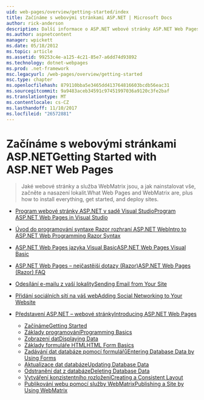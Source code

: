 ```yaml
---
uid: web-pages/overview/getting-started/index
title: Začínáme s webovými stránkami ASP.NET | Microsoft Docs
author: rick-anderson
description: Další informace o ASP.NET webové stránky ASP.NET Web Pages a Nová syntaxe Razor poskytují rychlý, schůdný a snadný způsob kombinování kódu serveru s HTML t...
ms.author: aspnetcontent
manager: wpickett
ms.date: 05/18/2012
ms.topic: article
ms.assetid: 99253c4e-a125-4c21-85e7-a6dd74d93892
ms.technology: dotnet-webpages
ms.prod: .net-framework
msc.legacyurl: /web-pages/overview/getting-started
msc.type: chapter
ms.openlocfilehash: 879110bba5e3465dd413764816603bcdb56eac31
ms.sourcegitcommit: 9a9483aceb34591c97451997036a9120c3fe2baf
ms.translationtype: MT
ms.contentlocale: cs-CZ
ms.lasthandoff: 11/10/2017
ms.locfileid: "26572881"
---
```

<a name="getting-started-with-aspnet-web-pages"></a><span data-ttu-id="ad2cd-103">Začínáme s webovými stránkami ASP.NET</span><span class="sxs-lookup"><span data-stu-id="ad2cd-103">Getting Started with ASP.NET Web Pages</span></span>
====================
> <span data-ttu-id="ad2cd-104">Jaké webové stránky a služba WebMatrix jsou, a jak nainstalovat vše, začněte a nasazení lokalit.</span><span class="sxs-lookup"><span data-stu-id="ad2cd-104">What Web Pages and WebMatrix are, plus how to install everything, get started, and deploy sites.</span></span>


- [<span data-ttu-id="ad2cd-105">Program webové stránky ASP.NET v sadě Visual Studio</span><span class="sxs-lookup"><span data-stu-id="ad2cd-105">Program ASP.NET Web Pages in Visual Studio</span></span>](program-asp-net-web-pages-in-visual-studio.md)
- [<span data-ttu-id="ad2cd-106">Úvod do programování syntaxe Razor rozhraní ASP.NET Web</span><span class="sxs-lookup"><span data-stu-id="ad2cd-106">Intro to ASP.NET Web Programming Razor Syntax</span></span>](introducing-razor-syntax-c.md)
- [<span data-ttu-id="ad2cd-107">ASP.NET Web Pages jazyka Visual Basic</span><span class="sxs-lookup"><span data-stu-id="ad2cd-107">ASP.NET Web Pages Visual Basic</span></span>](introducing-razor-syntax-vb.md)
- [<span data-ttu-id="ad2cd-108">ASP.NET Web Pages – nejčastější dotazy (Razor)</span><span class="sxs-lookup"><span data-stu-id="ad2cd-108">ASP.NET Web Pages (Razor) FAQ</span></span>](aspnet-web-pages-razor-faq.md)
- [<span data-ttu-id="ad2cd-109">Odesílání e-mailu z vaší lokality</span><span class="sxs-lookup"><span data-stu-id="ad2cd-109">Sending Email from Your Site</span></span>](11-adding-email-to-your-web-site.md)
- [<span data-ttu-id="ad2cd-110">Přidání sociálních sítí na váš web</span><span class="sxs-lookup"><span data-stu-id="ad2cd-110">Adding Social Networking to Your Website</span></span>](13-adding-social-networking-to-your-web-site.md)
- [<span data-ttu-id="ad2cd-111">Představení ASP.NET – webové stránky</span><span class="sxs-lookup"><span data-stu-id="ad2cd-111">Introducing ASP.NET Web Pages</span></span>](introducing-aspnet-web-pages-2/index.md)

    - [<span data-ttu-id="ad2cd-112">Začínáme</span><span class="sxs-lookup"><span data-stu-id="ad2cd-112">Getting Started</span></span>](introducing-aspnet-web-pages-2/getting-started.md)
    - [<span data-ttu-id="ad2cd-113">Základy programování</span><span class="sxs-lookup"><span data-stu-id="ad2cd-113">Programming Basics</span></span>](introducing-aspnet-web-pages-2/intro-to-web-pages-programming.md)
    - [<span data-ttu-id="ad2cd-114">Zobrazení dat</span><span class="sxs-lookup"><span data-stu-id="ad2cd-114">Displaying Data</span></span>](introducing-aspnet-web-pages-2/displaying-data.md)
    - [<span data-ttu-id="ad2cd-115">Základy formuláře HTML</span><span class="sxs-lookup"><span data-stu-id="ad2cd-115">HTML Form Basics</span></span>](introducing-aspnet-web-pages-2/form-basics.md)
    - [<span data-ttu-id="ad2cd-116">Zadávání dat databáze pomocí formulářů</span><span class="sxs-lookup"><span data-stu-id="ad2cd-116">Entering Database Data by Using Forms</span></span>](introducing-aspnet-web-pages-2/entering-data.md)
    - [<span data-ttu-id="ad2cd-117">Aktualizace dat databáze</span><span class="sxs-lookup"><span data-stu-id="ad2cd-117">Updating Database Data</span></span>](introducing-aspnet-web-pages-2/updating-data.md)
    - [<span data-ttu-id="ad2cd-118">Odstranění dat z databáze</span><span class="sxs-lookup"><span data-stu-id="ad2cd-118">Deleting Database Data</span></span>](introducing-aspnet-web-pages-2/deleting-data.md)
    - [<span data-ttu-id="ad2cd-119">Vytváření konzistentního rozložení</span><span class="sxs-lookup"><span data-stu-id="ad2cd-119">Creating a Consistent Layout</span></span>](introducing-aspnet-web-pages-2/layouts.md)
    - [<span data-ttu-id="ad2cd-120">Publikování webu pomocí služby WebMatrix</span><span class="sxs-lookup"><span data-stu-id="ad2cd-120">Publishing a Site by Using WebMatrix</span></span>](introducing-aspnet-web-pages-2/publishing.md)
